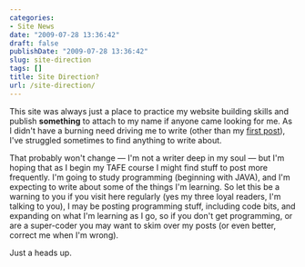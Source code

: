 ```yaml
---
categories:
- Site News
date: "2009-07-28 13:36:42"
draft: false
publishDate: "2009-07-28 13:36:42"
slug: site-direction
tags: []
title: Site Direction?
url: /site-direction/
---
```

This site was always just a place to practice my website building skills
and publish **something** to attach to my name if anyone came looking
for me. As I didn't have a burning need driving me to write (other than
my [first post](//the.geekorium.com.au/sleepless-nights/)), I've
struggled sometimes to find anything to write about.

That probably won't change — I'm not a writer deep in my soul — but I'm
hoping that as I begin my TAFE course I might find stuff to post more
frequently. I'm going to study programming (beginning with JAVA), and
I'm expecting to write about some of the things I'm learning. So let
this be a warning to you if you visit here regularly (yes my three loyal
readers, I'm talking to you), I may be posting programming stuff,
including code bits, and expanding on what I'm learning as I go, so if
you don't get programming, or are a super-coder you may want to skim
over my posts (or even better, correct me when I'm wrong).

Just a heads up.